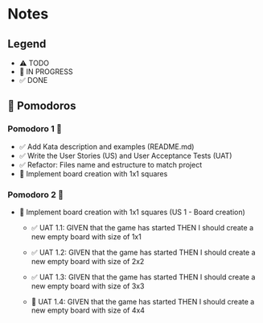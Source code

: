 # Notes

## Legend

- ⚠ TODO
- 🚧 IN PROGRESS
- ✅ DONE

## 🍅 Pomodoros

### Pomodoro 1 🍅

- ✅ Add Kata description and examples (README.md)
- ✅ Write the User Stories (US) and User Acceptance Tests (UAT)
- ✅ Refactor: Files name and estructure to match project
- 🚧 Implement board creation with 1x1 squares

### Pomodoro 2 🍅

- 🚧 Implement board creation with 1x1 squares (US 1 - Board creation)

  - ✅ UAT 1.1:
    GIVEN that the game has started
    THEN I should create a new empty board with size of 1x1

  - ✅ UAT 1.2:
    GIVEN that the game has started
    THEN I should create a new empty board with size of 2x2

  - ✅ UAT 1.3:
    GIVEN that the game has started
    THEN I should create a new empty board with size of 3x3

  - 🚧 UAT 1.4:
    GIVEN that the game has started
    THEN I should create a new empty board with size of 4x4

